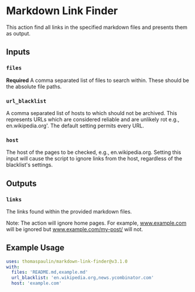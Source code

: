 # Markdown Link Finder

This action find all links in the specified markdown files and presents them as output.

## Inputs

### `files`
**Required** A comma separated list of files to search within. These should be the absolute file paths.

### `url_blacklist`
A comma separated list of hosts to which should not be archived. This represents URLs which are considered reliable and are unlikely rot e.g., en.wikipedia.org'. The default setting permits every URL.

### `host`
The host of the pages to be checked, e.g., en.wikipedia.org. Setting this input will cause the script to ignore links from the host, regardless of the blacklist's settings.

## Outputs

### `links`
The links found within the provided markdown files. 

Note: The action will ignore home pages. For example, www.example.com will be ignored but www.example.com/my-post/ will not.

## Example Usage
```yaml
uses: thomaspaulin/markdown-link-finder@v3.1.0
with:
  files: 'README.md,example.md'
  url_blacklist: 'en.wikipedia.org,news.ycombinator.com'
  host: 'example.com'
```
